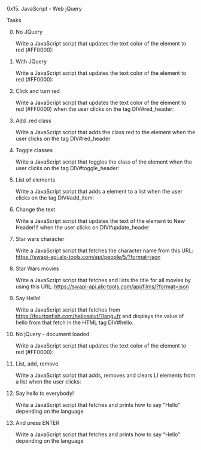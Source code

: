 0x15. JavaScript - Web jQuery


Tasks


0. No JQuery

    Write a JavaScript script that updates the text color of the element to red (#FF0000):

1. With JQuery

    Write a JavaScript script that updates the text color of the element to red (#FF0000):

2. Click and turn red

    Write a JavaScript script that updates the text color of the element to red (#FF0000) when the user clicks on the tag DIV#red_header:

3. Add .red class

    Write a JavaScript script that adds the class red to the element when the user clicks on the tag DIV#red_header

4. Toggle classes

    Write a JavaScript script that toggles the class of the element when the user clicks on the tag DIV#toggle_header:

5. List of elements

    Write a JavaScript script that adds a
    element to a list when the user clicks on the tag DIV#add_item:

6. Change the text

    Write a JavaScript script that updates the text of the element to New Header!!! when the user clicks on DIV#update_header

7. Star wars character

    Write a JavaScript script that fetches the character name from this URL: https://swapi-api.alx-tools.com/api/people/5/?format=json

8. Star Wars movies

    Write a JavaScript script that fetches and lists the title for all movies by using this URL: https://swapi-api.alx-tools.com/api/films/?format=json

9. Say Hello!

    Write a JavaScript script that fetches from https://fourtonfish.com/hellosalut/?lang=fr and displays the value of hello from that fetch in the HTML tag DIV#hello.

10. No jQuery - document loaded

    Write a JavaScript script that updates the text color of the element to red (#FF0000):

11. List, add, remove

    Write a JavaScript script that adds, removes and clears LI elements from a list when the user clicks:

12. Say hello to everybody!

    Write a JavaScript script that fetches and prints how to say “Hello” depending on the language

13. And press ENTER

    Write a JavaScript script that fetches and prints how to say “Hello” depending on the language

